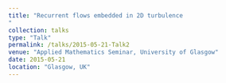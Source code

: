 ```yaml
---
title: "Recurrent flows embedded in 2D turbulence 
"
collection: talks
type: "Talk"
permalink: /talks/2015-05-21-Talk2
venue: "Applied Mathematics Seminar, University of Glasgow"
date: 2015-05-21
location: "Glasgow, UK"
---
```

